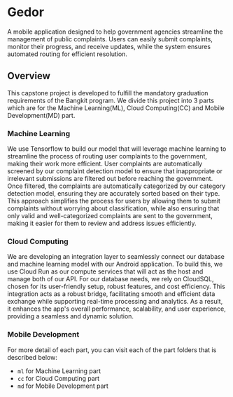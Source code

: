 # Gedor
A mobile application designed to help government agencies streamline the management of public complaints. Users can easily submit complaints, monitor their progress, and receive updates, while the system ensures automated routing for efficient resolution.

## Overview
This capstone project is developed to fulfill the mandatory graduation requirements of the Bangkit program. 
We divide this project into 3 parts which are for the Machine Learning(ML), Cloud Computing(CC) and Mobile Development(MD) part. 

### Machine Learning

We use Tensorflow to build our model that will leverage machine learning to streamline the process of routing user complaints to the government, making their work more efficient. User complaints are automatically screened by our complaint detection model to ensure that inappropriate or irrelevant submissions are filtered out before reaching the government. Once filtered, the complaints are automatically categorized by our category detection model, ensuring they are accurately sorted based on their type. This approach simplifies the process for users by allowing them to submit complaints without worrying about classification, while also ensuring that only valid and well-categorized complaints are sent to the government, making it easier for them to review and address issues efficiently.

### Cloud Computing

We are developing an integration layer to seamlessly connect our database and machine learning model with our Android application. To build this, we use Cloud Run as our compute services that will act as the host and manage both of our API. For our database needs, we rely on CloudSQL, chosen for its user-friendly setup, robust features, and cost efficiency. This integration acts as a robust bridge, facilitating smooth and efficient data exchange while supporting real-time processing and analytics. As a result, it enhances the app's overall performance, scalability, and user experience, providing a seamless and dynamic solution.

### Mobile Development

For more detail of each part, you can visit each of the part folders that is described below:
- `ml` for Machine Learning part
- `cc` for Cloud Computing part
- `md` for Mobile Development part